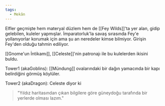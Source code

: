 ```yaml
---
tags:
  - Mekân
---  
```

  
Elfler geçmişte hem materyal düzlem hem de [[Fey Wilds]]'ta yer alan, gidip gelebilen, kuleler yapmışlar. İmparatorluk'la savaş sırasında Fey'e yollanıyorlar korumak için ama şu an neredeler kimse bilmiyor. Girişin Fey'den olduğu tahmin ediliyor.  
  
[[Gnome'un İntikamı]], [[Celeste]]'nin patronajı ile bu kulelerden ikisini buldu.  
  
Tower1 (akaGoblins): [[Mündung]] ovalarındaki bir dağın yamacında bir kapı belirdiğini görmüş köylüler.  
  
Tower2 (akaDragon): Celeste diyor ki  
> "Yıldız haritasından çıkan bilgilere göre güneydoğu tarafında bir yerlerde olması lazım."